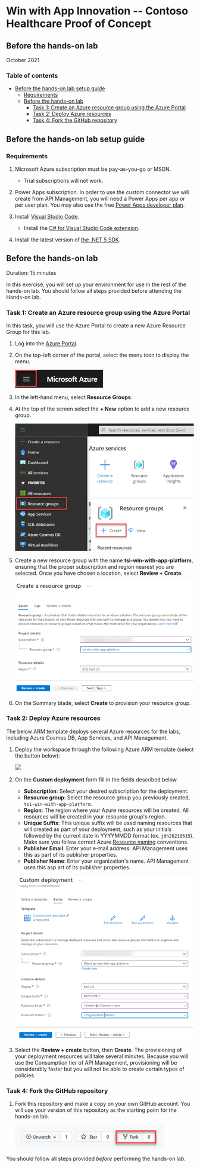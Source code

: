 # Win with App Innovation -- Contoso Healthcare Proof of Concept

## Before the hands-on lab

October 2021

### Table of contents

- [Before the hands-on lab setup guide](#before-the-hands-on-lab-setup-guide)
  - [Requirements](#requirements)
  - [Before the hands-on lab](#before-the-hands-on-lab)
    - [Task 1: Create an Azure resource group using the Azure Portal](#task-1-create-an-azure-resource-group-using-the-azure-portal)
    - [Task 2: Deploy Azure resources](#task-2-deploy-azure-resources)
    - [Task 4: Fork the GitHub repository](#task-4-fork-the-github-repository)

## Before the hands-on lab setup guide

### Requirements

1. Microsoft Azure subscription must be pay-as-you-go or MSDN.

    - Trial subscriptions will not work.

2. Power Apps subscription.  In order to use the custom connector we will create from API Management, you will need a Power Apps per app or per user plan.  You may also use the free [Power Apps developer plan](https://powerapps.microsoft.com/en-us/developerplan/).

3. Install [Visual Studio Code](https://code.visualstudio.com/).

    - Install the [C# for Visual Studio Code extension](https://marketplace.visualstudio.com/items?itemName=ms-dotnettools.csharp).

4. Install the latest version of [the .NET 5 SDK](https://dotnet.microsoft.com/download/dotnet/5.0).

## Before the hands-on lab

Duration: 15 minutes

In this exercise, you will set up your environment for use in the rest of the hands-on lab. You should follow all steps provided before attending the Hands-on lab.

### Task 1: Create an Azure resource group using the Azure Portal

In this task, you will use the Azure Portal to create a new Azure Resource Group for this lab.

1. Log into the [Azure Portal](https://portal.azure.com).

2. On the top-left corner of the portal, select the menu icon to display the menu.

    ![The portal menu icon is displayed.](media/portal-menu-icon.png "Menu icon")

3. In the left-hand menu, select **Resource Groups**.

4. At the top of the screen select the **+ New** option to add a new resource group.

   ![The Add Resource Group Menu is displayed.](media/add-resource-group-menu.png 'Resource Group Menu')

5. Create a new resource group with the name **tsi-win-with-app-platform**, ensuring that the proper subscription and region nearest you are selected. Once you have chosen a location, select **Review + Create**.

   ![How to Create a resource group is displayed.](media/create-resource-group.png 'Resource Group')

6. On the Summary blade, select **Create** to provision your resource group.

### Task 2: Deploy Azure resources

The below ARM template deploys several Azure resources for the labs, including Azure Cosmos DB, App Services, and API Management.

1. Deploy the workspace through the following Azure ARM template (select the button below):

    <a href="https://portal.azure.com/#create/Microsoft.Template/uri/https%3A%2F%2Fraw.githubusercontent.com%2Fmicrosoft%2Fwinwithappplatpoc%2Fmain%2Fsetup%2Ftemplate.json" target="_blank"><img src="https://aka.ms/deploytoazurebutton" /></a>

2. On the **Custom deployment** form fill in the fields described below.

   - **Subscription**: Select your desired subscription for the deployment.
   - **Resource group**: Select the resource group you previously created, `tsi-win-with-app-platform`.
   - **Region**: The region where your Azure resources will be created.  All resources will be created in your resource group's region.
   - **Unique Suffix**: This unique suffix will be used naming resources that will created as part of your deployment, such as your initials followed by the current date in YYYYMMDD format (ex. `jdh20210615`). Make sure you follow correct Azure [Resource naming](https://docs.microsoft.com/en-us/azure/cloud-adoption-framework/ready/azure-best-practices/naming-and-tagging#resource-naming) conventions.
   - **Publisher Email**:  Enter your e-mail address.  API Management uses this as part of its publisher properties.
   - **Publisher Name**:  Enter your organization's name.  API Management uses this asp art of its publisher properties.

   ![The form is configured as described.](media/configure-arm-template.png "Deploy Azure resources")

3. Select the **Review + create** button, then **Create**. The provisioning of your deployment resources will take several minutes.  Because you will use the Consumption tier of API Management, provisioning will be considerably faster but you will not be able to create certain types of policies.

### Task 4: Fork the GitHub repository

1. Fork this repository and make a copy on your own GitHub account.  You will use your version of this repository as the starting point for the hands-on lab.

    ![Fork this repository as a starting point for the hands-on lab.](media/github-fork-repo.png 'Fork the repository')

You should follow all steps provided *before* performing the hands-on lab.
